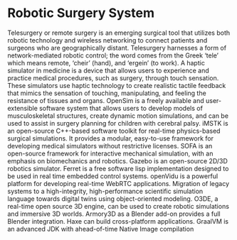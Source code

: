 # Robotic Surgery System

Telesurgery or remote surgery is an emerging surgical tool that utilizes both robotic technology and wireless networking to connect patients and surgeons who are geographically distant. Telesurgery harnesses a form of network-mediated robotic control; the word comes from the Greek ‘tele’ which means remote, ‘cheir’ (hand), and ‘ergein’ (to work). A haptic simulator in medicine is a device that allows users to experience and practice medical procedures, such as surgery, through touch sensation. These simulators use haptic technology to create realistic tactile feedback that mimics the sensation of touching, manipulating, and feeling the resistance of tissues and organs. OpenSim is a freely available and user-extensible software system that allows users to develop models of musculoskeletal structures, create dynamic motion simulations, and can be used to assist in surgery planning for children with cerebral palsy. iMSTK is an open-source C++-based software toolkit for real-time physics-based surgical simulations. It provides a modular, easy-to-use framework for developing medical simulators without restrictive licenses. SOFA is an open-source framework for interactive mechanical simulation, with an emphasis on biomechanics and robotics. Gazebo is an open-source 2D/3D robotics simulator. Ferret is a free software lisp implementation designed to be used in real time embedded control systems. openVidu is a powerful platform for developing real-time WebRTC applications. Migration of legacy systems to a high-integrity, high-performance scientific simulation language towards digital twins using object-oriented modeling. O3DE, a real-time open source 3D engine, can be used to create robotic simulations and immersive 3D worlds. Armory3D as a Blender add-on provides a full Blender integration. Haxe can build cross-platform applications. GraalVM is an advanced JDK with ahead-of-time Native Image compilation
